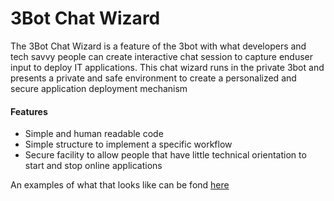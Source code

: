 # 3Bot Chat Wizard

The 3Bot Chat Wizard is a feature of the 3bot with what developers and tech savvy people can create interactive chat session to capture enduser input to deploy IT applications.  This chat wizard runs in the private 3bot and presents a private and safe environment to create a personalized and secure application deployment mechanism

<!-- create specific title image -->
<!-- ![](./img/bh1.png) -->

#### Features

- Simple and human readable code
- Simple structure to implement a specific workflow
- Secure facility to allow people that have little technical orientation to start and stop online applications

An examples of what that looks like can be fond [here](https://manual.threefold.io/#/getting_started_network?id=chatflow-steps)

